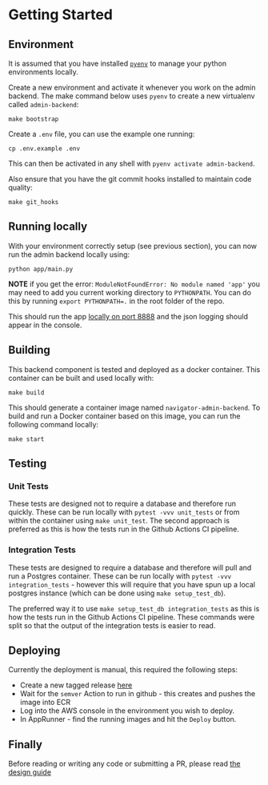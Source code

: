 # Getting Started

## Environment

It is assumed that you have installed [`pyenv`](https://github.com/pyenv/pyenv)
to manage your python environments locally.

Create a new environment and activate it whenever you work on the admin backend.
The make command below uses `pyenv` to create a new virtualenv called
`admin-backend`:

```shell
make bootstrap
```

Create a `.env` file, you can use the example one running:

```shell
cp .env.example .env
```

This can then be activated in any shell with `pyenv activate admin-backend`.

Also ensure that you have the git commit hooks installed to maintain code
quality:

```shell
make git_hooks
```

## Running locally

With your environment correctly setup (see previous section), you can now run
the admin backend locally using:

```shell
python app/main.py
```

**NOTE** if you get the error: `ModuleNotFoundError: No module named 'app'` you
may need to add you current working directory to `PYTHONPATH`. You can do this
by running `export PYTHONPATH=.` in the root folder of the repo.

This should run the app [locally on port 8888](http://0.0.0.0:8888) and the json
logging should appear in the console.

## Building

This backend component is tested and deployed as a docker container. This
container can be built and used locally with:

```shell
make build
```

This should generate a container image named `navigator-admin-backend`. To build
and run a Docker container based on this image, you can run the following
command locally:

```shell
make start
```

## Testing

### Unit Tests

These tests are designed not to require a database and therefore run quickly.
These can be run locally with `pytest -vvv unit_tests` or from within the
container using `make unit_test`. The second approach is preferred as this is
how the tests run in the Github Actions CI pipeline.

### Integration Tests

These tests are designed to require a database and therefore will pull and run a
Postgres container. These can be run locally with
`pytest -vvv integration_tests` - however this will require that you have spun
up a local postgres instance (which can be done using `make setup_test_db`).

The preferred way it to use `make setup_test_db integration_tests` as this is
how the tests run in the Github Actions CI pipeline. These commands were split
so that the output of the integration tests is easier to read.

## Deploying

Currently the deployment is manual, this required the following steps:

- Create a new tagged release [here](https://github.com/climatepolicyradar/navigator-admin-backend/releases)
- Wait for the `semver` Action to run in github - this creates and pushes the
image into ECR
- Log into the AWS console in the environment you wish to deploy.
- In AppRunner - find the running images and hit the `Deploy` button.

## Finally

Before reading or writing any code or submitting a PR, please read [the design guide](DESIGN.md)
